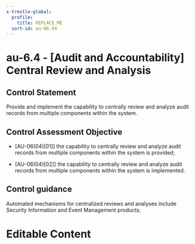 ```yaml
---
x-trestle-global:
  profile:
    title: REPLACE_ME
  sort-id: au-06.04
---
```


# au-6.4 - \[Audit and Accountability\] Central Review and Analysis

## Control Statement

Provide and implement the capability to centrally review and analyze audit records from multiple components within the system.

## Control Assessment Objective

- \[AU-06(04)[01]\] the capability to centrally review and analyze audit records from multiple components within the system is provided;

- \[AU-06(04)[02]\] the capability to centrally review and analyze audit records from multiple components within the system is implemented.

## Control guidance

Automated mechanisms for centralized reviews and analyses include Security Information and Event Management products.

# Editable Content

<!-- Make additions and edits below -->
<!-- The above represents the contents of the control as received by the profile, prior to additions. -->
<!-- If the profile makes additions to the control, they will appear below. -->
<!-- The above markdown may not be edited but you may edit the content below, and/or introduce new additions to be made by the profile. -->
<!-- If there is a yaml header at the top, parameter values may be edited. Use --set-parameters to incorporate the changes during assembly. -->
<!-- The content here will then replace what is in the profile for this control, after running profile-assemble. -->
<!-- The current profile has no added parts for this control, but you may add new ones here. -->
<!-- Each addition must have a heading either of the form ## Control my_addition_name -->
<!-- or ## Part a. (where the a. refers to one of the control statement labels.) -->
<!-- "## Control" parts are new parts added after the statement part. -->
<!-- "## Part" parts are new parts added into the top-level statement part with that label. -->
<!-- Subparts may be added with nested hash levels of the form ### My Subpart Name -->
<!-- underneath the parent ## Control or ## Part being added -->
<!-- See https://ibm.github.io/compliance-trestle/tutorials/ssp_profile_catalog_authoring/ssp_profile_catalog_authoring for guidance. -->
